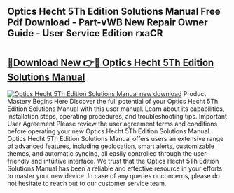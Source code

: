## Optics Hecht 5Th Edition Solutions Manual Free Pdf Download - Part-vWB New Repair Owner Guide - User Service Edition rxaCR

# <h2><a href="http://bc57649.oget.top/?id=Optics+Hecht+5Th+Edition+Solutions+Manual">🔗Download New 👉🔴 Optics Hecht 5Th Edition Solutions Manual</a></h2>

[![Optics Hecht 5Th Edition Solutions Manual new download](https://i.imgur.com/5g1atiW.png)](http://bc57649.oget.top/?id=Optics+Hecht+5Th+Edition+Solutions+Manual)
Product Mastery Begins Here Discover the full potential of your Optics Hecht 5Th Edition Solutions Manual with this user manual. Learn about its capabilities, installation steps, operating procedures, and troubleshooting tips. Important User Agreement Please review the user agreement terms and conditions before operating your new Optics Hecht 5Th Edition Solutions Manual. Optics Hecht 5Th Edition Solutions Manual offers users an extensive range of advanced features, including geolocation, smart alerts, customizable themes, and automatic syncing, all easily controlled through the user-friendly and intuitive interface. We trust that the Optics Hecht 5Th Edition Solutions Manual has been a reliable and effective resource in your efforts to master your new device. In case of any queries or concerns, please do not hesitate to reach out to our customer service team.
